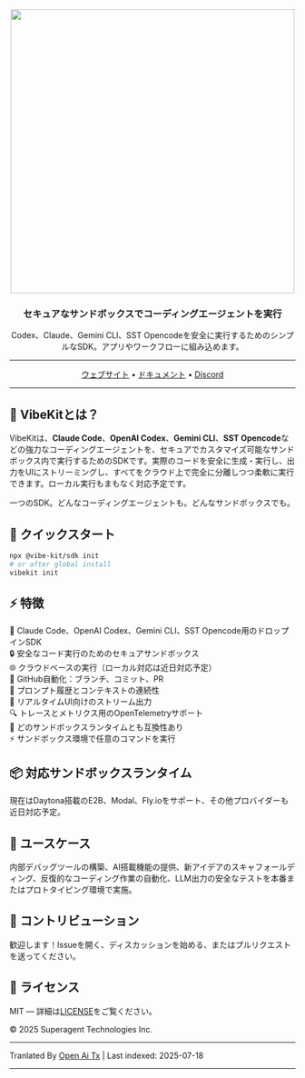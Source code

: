 <div align="center">

<img width="500px" src="https://raw.githubusercontent.com/superagent-ai/vibekit/main/./assets/vibekit-hero.png" />

### セキュアなサンドボックスでコーディングエージェントを実行

Codex、Claude、Gemini CLI、SST Opencodeを安全に実行するためのシンプルなSDK。アプリやワークフローに組み込めます。

---

[ウェブサイト](https://vibekit.sh) • [ドキュメント](https://docs.vibekit.sh) • [Discord](https://discord.com/invite/mhmJUTjW4b)

---
</div>

## 🧠 VibeKitとは？

VibeKitは、**Claude Code**、**OpenAI Codex**、**Gemini CLI**、**SST Opencode**などの強力なコーディングエージェントを、セキュアでカスタマイズ可能なサンドボックス内で実行するためのSDKです。実際のコードを安全に生成・実行し、出力をUIにストリーミングし、すべてをクラウド上で完全に分離しつつ柔軟に実行できます。ローカル実行もまもなく対応予定です。

一つのSDK。どんなコーディングエージェントも。どんなサンドボックスでも。

## 🚀 クイックスタート

```bash
npx @vibe-kit/sdk init
# or after global install
vibekit init
```
## ⚡️ 特徴

🧠 Claude Code、OpenAI Codex、Gemini CLI、SST Opencode用のドロップインSDK  
🔒 安全なコード実行のためのセキュアサンドボックス  
🌐 クラウドベースの実行（ローカル対応は近日対応予定）  
🔁 GitHub自動化：ブランチ、コミット、PR  
💬 プロンプト履歴とコンテキストの連続性  
📡 リアルタイムUI向けのストリーム出力  
🔍 トレースとメトリクス用のOpenTelemetryサポート  
🧰 どのサンドボックスランタイムとも互換性あり  
⚡ サンドボックス環境で任意のコマンドを実行

## 📦 対応サンドボックスランタイム

現在はDaytona搭載のE2B、Modal、Fly.ioをサポート、その他プロバイダーも近日対応予定。

## 🧪 ユースケース

内部デバッグツールの構築、AI搭載機能の提供、新アイデアのスキャフォールディング、反復的なコーディング作業の自動化、LLM出力の安全なテストを本番またはプロトタイピング環境で実施。

## 🤝 コントリビューション

歓迎します！Issueを開く、ディスカッションを始める、またはプルリクエストを送ってください。

## 📄 ライセンス

MIT — 詳細は[LICENSE](./LICENSE)をご覧ください。

© 2025 Superagent Technologies Inc.



---

Tranlated By [Open Ai Tx](https://github.com/OpenAiTx/OpenAiTx) | Last indexed: 2025-07-18

---